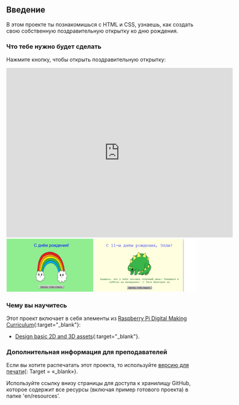 ## Введение

В этом проекте ты познакомишься с HTML и CSS, узнаешь, как создать свою собственную поздравительную открытку ко дню рождения.

### Что тебе нужно будет сделать

Нажмите кнопку, чтобы открыть поздравительную открытку:

<div class="trinket">
  <iframe src="https://trinket.io/embed/html/e996dc0380?outputOnly=true&start=result" width="600" height="450" frameborder="0" marginwidth="0" marginheight="0" allowfullscreen>
  </iframe>
  <img src="images/birthday-final.png">
</div>

### Чему вы научитесь

Этот проект включает в себя элементы из [Raspberry Pi Digital Making Curriculum](http://rpf.io/curriculum){:target="_blank"}:

+ [Design basic 2D and 3D assets](https://www.raspberrypi.org/curriculum/design/creator){:target="_blank"}.

### Дополнительная информация для преподавателей

Если вы хотите распечатать этот проекта, то используйте [версию для печати](https://projects.raspberrypi.org/en/projects/happy-birthday/print){: Target = «_blank»}.

Используйте ссылку внизу страницы для доступа к хранилищу GitHub, которое содержит все ресурсы (включая пример готового проекта) в папке 'en/resources'.